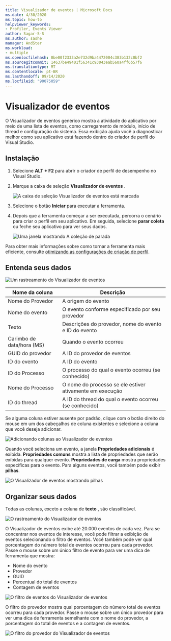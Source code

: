 ```yaml
---
title: Visualizador de eventos | Microsoft Docs
ms.date: 4/30/2020
ms.topic: how-to
helpviewer_keywords:
- Profiler, Events Viewer
author: Sagar-S-S
ms.author: sashe
manager: AndSter
ms.workload:
- multiple
ms.openlocfilehash: 0be00f2333a2e732d9ba4472004c383b132c0bf2
ms.sourcegitcommit: 14637be49401f56341c93043eab560a4ff6b57f6
ms.translationtype: MT
ms.contentlocale: pt-BR
ms.lasthandoff: 09/14/2020
ms.locfileid: "90075059"
---
```

# <a name="events-viewer"></a>Visualizador de eventos

O Visualizador de eventos genérico mostra a atividade do aplicativo por meio de uma lista de eventos, como carregamento de módulo, início de thread e configuração do sistema. Essa exibição ajuda você a diagnosticar melhor como seu aplicativo está fazendo dentro do criador de perfil do Visual Studio.

## <a name="setup"></a>Instalação

1. Selecione **ALT + F2** para abrir o criador de perfil de desempenho no Visual Studio.

1. Marque a caixa de seleção **Visualizador de eventos** .

   ![A caixa de seleção Visualizador de eventos está marcada](../profiling/media/eventsviewerselected.png "A caixa de seleção Visualizador de eventos está marcada")

1. Selecione o botão **Iniciar** para executar a ferramenta.

1. Depois que a ferramenta começar a ser executada, percorra o cenário para criar o perfil em seu aplicativo. Em seguida, selecione **parar coleta** ou feche seu aplicativo para ver seus dados.

   ![Uma janela mostrando A coleção de parada](../profiling/media/stopcollectioneventsviewer.png "Uma janela mostrando A coleção de parada")

Para obter mais informações sobre como tornar a ferramenta mais eficiente, consulte [otimizando as configurações de criação de perfil](../profiling/optimize-profiler-settings.md).

## <a name="understand-your-data"></a>Entenda seus dados

![Um rastreamento do Visualizador de eventos](../profiling/media/eventviewertrace.png "Um rastreamento do Visualizador de eventos")

|Nome da coluna|Descrição|
|----------|---------------------|
|Nome do Provedor|A origem do evento|
|Nome do evento|O evento conforme especificado por seu provedor|
|Texto|Descrições do provedor, nome do evento e ID do evento|
|Carimbo de data/hora (MS)|Quando o evento ocorreu|
|GUID do provedor|A ID do provedor de eventos|
|ID do evento|A ID do evento|
|ID do Processo|O processo do qual o evento ocorreu (se conhecido)|
|Nome do Processo|O nome do processo se ele estiver ativamente em execução|
|ID do thread|A ID do thread do qual o evento ocorreu (se conhecido)|

Se alguma coluna estiver ausente por padrão, clique com o botão direito do mouse em um dos cabeçalhos de coluna existentes e selecione a coluna que você deseja adicionar.

![Adicionando colunas ao Visualizador de eventos](../profiling/media/eventvieweraddcolumns.png "Adicionando colunas ao Visualizador de eventos")

Quando você seleciona um evento, a janela **Propriedades adicionais** é exibida. **Propriedades comuns** mostra a lista de propriedades que serão exibidas para qualquer evento. **Propriedades de carga** mostra propriedades específicas para o evento. Para alguns eventos, você também pode exibir **pilhas**.

![O Visualizador de eventos mostrando pilhas](../profiling/media/eventviewerstacks.png "O Visualizador de eventos mostrando pilhas")

## <a name="organize-your-data"></a>Organizar seus dados

Todas as colunas, exceto a coluna de **texto** , são classificável.

![O rastreamento do Visualizador de eventos](../profiling/media/eventviewertrace.png "O rastreamento do Visualizador de eventos")

O Visualizador de eventos exibe até 20.000 eventos de cada vez. Para se concentrar nos eventos de interesse, você pode filtrar a exibição de eventos selecionando o filtro de eventos. Você também pode ver qual porcentagem do número total de eventos ocorreu para cada provedor. Passe o mouse sobre um único filtro de evento para ver uma dica de ferramenta que mostra:

- Nome do evento
- Provedor
- GUID
- Percentual do total de eventos
- Contagem de eventos

![O filtro de eventos do Visualizador de eventos](../profiling/media/eventviewereventfilter.png "O filtro de eventos do Visualizador de eventos")

O filtro do provedor mostra qual porcentagem do número total de eventos ocorreu para cada provedor. Passe o mouse sobre um único provedor para ver uma dica de ferramenta semelhante com o nome do provedor, a porcentagem do total de eventos e a contagem de eventos.

![O filtro do provedor do Visualizador de eventos](../profiling/media/eventviewerproviderfilter.png "O filtro do provedor do Visualizador de eventos")
